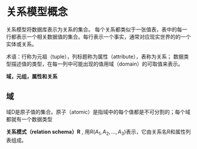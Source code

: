# 关系模型概念

关系模型将数据库表示为关系的集合。
每个关系都类似于一张值表，表中的每一行都表示一个相关数据值的集合。每行表示一个事实，通常对应现实世界的的一个实体或关系。

术语：行称为元祖（tuple），列标题称为属性（attribute），表称为关系；
数据类型描述值的类型，在每一列中可能出现的值用域（domain）的可取值来表示。

**域，元组，属性和关系**

## 域
域D是原子值的集合。原子（atomic）是指域中的每个值都是不可分割的；每个域都就有一个数据类型

**关系模式（relation schema）R** , 用$R(A_1,A_2,...,A_3)$表示，它由关系名R和属性列表组成。
